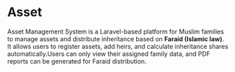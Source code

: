 # Asset
Asset Management System is a Laravel-based platform for Muslim families to manage assets and distribute inheritance based on **Faraid (Islamic law)**. It allows users to register assets, add heirs, and calculate inheritance shares automatically.Users can only view their assigned family data, and PDF reports can be generated for Faraid distribution.
